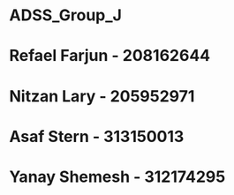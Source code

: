 # ADSS_Group_J

# Refael Farjun - 208162644
# Nitzan Lary - 205952971
# Asaf Stern - 313150013
# Yanay Shemesh - 312174295
